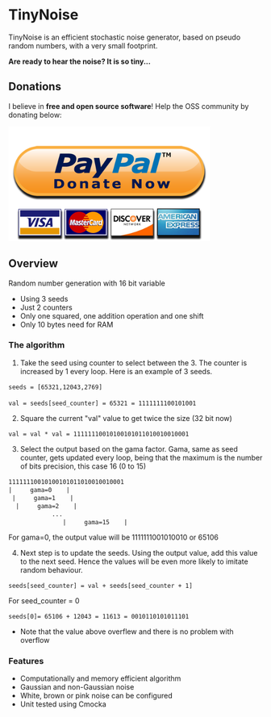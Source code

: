 # TinyNoise

TinyNoise is an efficient stochastic noise generator, based on pseudo random numbers, with a very small footprint.

**Are ready to hear the noise? It is so tiny...**

## Donations

I believe in **free and open source software**! Help the OSS community by donating below:

[<img src="img/paypal_button.png" width="400" height="228">](https://www.paypal.com/donate/?hosted_button_id=AMFZ83MA4Z3RA)

## Overview

Random number generation with 16 bit variable
* Using 3 seeds
* Just 2 counters
* Only one squared, one addition operation and one shift
* Only 10 bytes need for RAM

### The algorithm

1. Take the seed using counter to select between the 3. The counter is increased by 1 every loop. Here is an example of 3 seeds.

```
seeds = [65321,12043,2769]

val = seeds[seed_counter] = 65321 = 1111111100101001
```

2. Square the current "val"  value to get twice the size (32 bit now)

```
val = val * val = 11111110010100101011010010010001
```

3. Select the output based on the gama factor. Gama, same as seed counter, gets updated every loop, being that the maximum is the number of bits precision, this case 16 (0 to 15)

```
11111110010100101011010010010001
|     gama=0    |
 |     gama=1    |
  |     gama=2    |
            ...
               |     gama=15    |
```

For gama=0, the output value will be 1111111001010010 or 65106

4. Next step is to update the seeds. Using the output value, add this value to the next seed. Hence the values will be even more likely to imitate random behaviour. 

```
seeds[seed_counter] = val + seeds[seed_counter + 1]
```

For seed_counter = 0

```
seeds[0]= 65106 + 12043 = 11613 = 0010110101011101
```

* Note that the value above overflew and there is no problem with overflow

### Features

* Computationally and memory efficient algorithm 
* Gaussian and non-Gaussian noise
* White, brown or pink noise can be configured
* Unit tested using Cmocka

